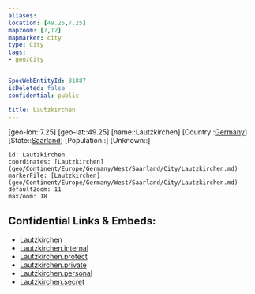 ```yaml
---
aliases: 
location: [49.25,7.25]
mapzoom: [7,12] 
mapmarker: city 
type: City
tags:
- geo/City


SpocWebEntityId: 31887
isDeleted: false
confidential: public

title: Lautzkirchen
---
```

[geo-lon::7.25]
[geo-lat::49.25]
[name::Lautzkirchen]
[Country::[Germany](geo/Continent/Europe/Germany.md)]
[State::[Saarland](geo/Continent/Europe/Germany/Saarland.md)]
[Population::]
[Unknown::]


```leaflet
id: Lautzkirchen
coordinates: [Lautzkirchen](geo/Continent/Europe/Germany/West/Saarland/City/Lautzkirchen.md)
markerFile: [Lautzkirchen](geo/Continent/Europe/Germany/West/Saarland/City/Lautzkirchen.md)
defaultZoom: 11 
maxZoom: 18
```


## Confidential Links & Embeds: 
- [Lautzkirchen](../../../../../../../../_public/geo/Continent/Europe/Germany/West/Saarland/City/Lautzkirchen.md) 
- [Lautzkirchen.internal](../../../../../../../../_internal/geo/Continent/Europe/Germany/West/Saarland/City/Lautzkirchen.internal.md) 
- [Lautzkirchen.protect](../../../../../../../../_protect/geo/Continent/Europe/Germany/West/Saarland/City/Lautzkirchen.protect.md) 
- [Lautzkirchen.private](../../../../../../../../_private/geo/Continent/Europe/Germany/West/Saarland/City/Lautzkirchen.private.md) 
- [Lautzkirchen.personal](../../../../../../../../_personal/geo/Continent/Europe/Germany/West/Saarland/City/Lautzkirchen.personal.md) 
- [Lautzkirchen.secret](../../../../../../../../_secret/geo/Continent/Europe/Germany/West/Saarland/City/Lautzkirchen.secret.md) 
